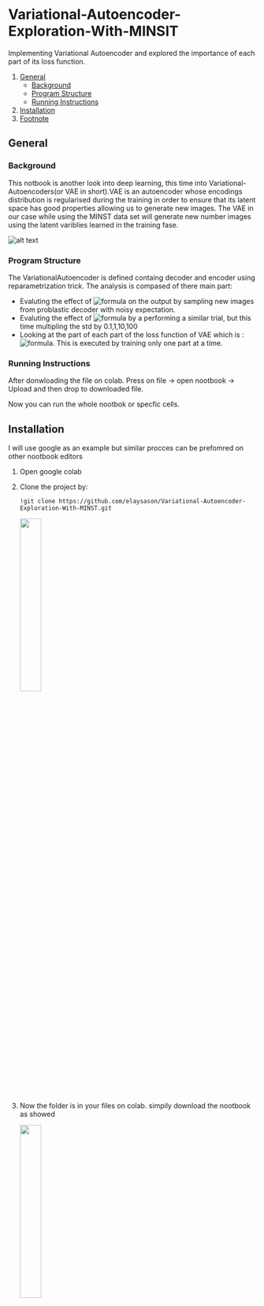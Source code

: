 # Variational-Autoencoder-Exploration-With-MINSIT
Implementing Variational Autoencoder and explored the importance of each part of its loss function. 


1. [General](#General)
    - [Background](#background)
    - [Program Structure](https://github.com/elaysason/Variational-Autoencoder-Exploration-With-MINST/blob/main/README.md#program-structure)
    - [Running Instructions](https://github.com/elaysason/Variational-Autoencoder-Exploration-With-MINST/blob/main/README.md#running-instructions)
2. [Installation](#installation)
3. [Footnote](#footnote)

## General

### Background
This notbook is  another look into deep learning, this time into Variational-Autoencoders(or VAE in short).VAE is an autoencoder whose encodings distribution is regularised during the training in order to ensure that its latent space has good properties allowing us to generate new images. The VAE in our case while using the MINST data set will generate new number images using the latent variblies learned in the training fase.

![alt text](https://i.imgur.com/TA45raG.png)

### Program Structure
The VariationalAutoencoder is defined containg decoder and encoder using reparametrization trick. The analysis is compased of there main part:
* Evaluting the effect of ![formula](https://render.githubusercontent.com/render/math?math=\{\mu}) on the output by sampling new images from problastic decoder with noisy expectation.
* Evaluting the effect of ![formula](https://render.githubusercontent.com/render/math?math=\{\sigma}) by a performing a similar trial, but this time multipling the std by 0.1,1,10,100
* Looking at the part of each part of the loss function of VAE which is : ![formula](https://render.githubusercontent.com/render/math?math=\{\D_{KL}(q_\phi(z|x)||p_\theta(z))-E_z[logp_\theta(x|z)]}). This is executed by training only one part at a time.

### Running Instructions
After donwloading the file on colab. Press on file -> open nootbook -> Upload and then drop to downloaded file.

Now you can run the whole nootbok or specfic cells.


## Installation
I will use google as an example but similar procces can be prefomred on other nootbook editors
1. Open google colab
2. Clone the project by:
	```
	!git clone https://github.com/elaysason/Variational-Autoencoder-Exploration-With-MINST.git
	```
	<img src="https://i.imgur.com/FNPvWFe.png" data-canonical-src="https://gyazo.com/eb5c5741b6a9a16c692170a41a49c858.png" width=30% height=30% />

3. Now the folder is in your files on colab. simpily download the nootbook as showed

	<img src="https://i.imgur.com/0FegydE.png" data-canonical-src="https://gyazo.com/eb5c5741b6a9a16c692170a41a49c858.png" width=30% height=30% />

